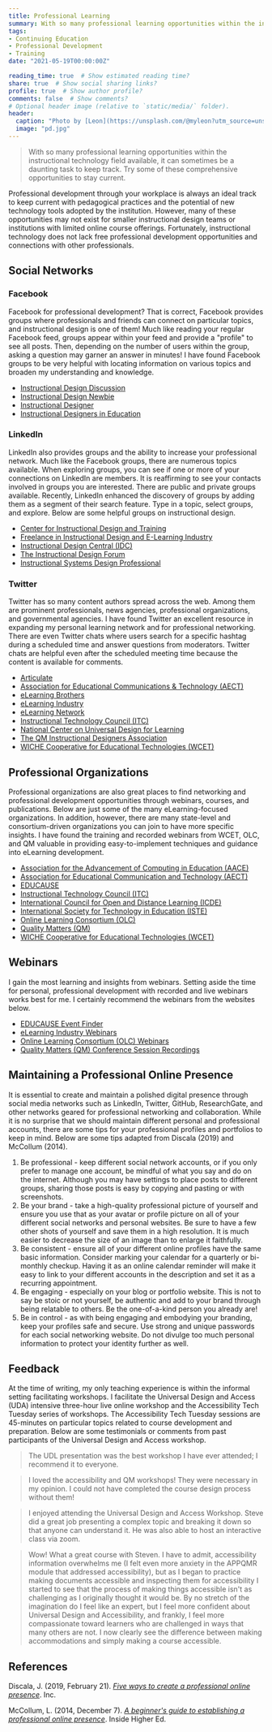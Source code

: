 ```yaml
---
title: Professional Learning
summary: With so many professional learning opportunities within the instructional technology field available, it can sometimes be a daunting task to keep track. Try some of these comprehensive opportunities to stay current.
tags:
- Continuing Education
- Professional Development
- Training
date: "2021-05-19T00:00:00Z"

reading_time: true  # Show estimated reading time?
share: true  # Show social sharing links?
profile: true  # Show author profile?
comments: false  # Show comments?
# Optional header image (relative to `static/media/` folder).
header:
  caption: "Photo by [Leon](https://unsplash.com/@myleon?utm_source=unsplash&amp;utm_medium=referral&amp;utm_content=creditCopyText) on [Unsplash](https://unsplash.com/s/photos/training?utm_source=unsplash&amp;utm_medium=referral&amp;utm_content=creditCopyText)"
  image: "pd.jpg"
---
```


> With so many professional learning opportunities within the instructional technology field available, it can sometimes be a daunting task to keep track. Try some of these comprehensive opportunities to stay current.

Professional development through your workplace is always an ideal track to keep current with pedagogical practices and the potential of new technology tools adopted by the institution. However, many of these opportunities may not exist for smaller instructional design teams or institutions with limited online course offerings. Fortunately, instructional technology does not lack free professional development opportunities and connections with other professionals.

## Social Networks

### Facebook

Facebook for professional development? That is correct, Facebook provides groups where professionals and friends can connect on particular topics, and instructional design is one of them! Much like reading your regular Facebook feed, groups appear within your feed and provide a "profile" to see all posts. Then, depending on the number of users within the group, asking a question may garner an answer in minutes! I have found Facebook groups to be very helpful with locating information on various topics and broaden my understanding and knowledge.

* [Instructional Design Discussion](https://www.facebook.com/groups/InstructionalDesignDiscussion/)
* [Instructional Design Newbie](https://www.facebook.com/groups/idnewb/)
* [Instructional Designer](https://www.facebook.com/groups/idesigner/)
* [Instructional Designers in Education](https://www.facebook.com/groups/1526889350715555/)

### LinkedIn

LinkedIn also provides groups and the ability to increase your professional network. Much like the Facebook groups, there are numerous topics available. When exploring groups, you can see if one or more of your connections on LinkedIn are members. It is reaffirming to see your contacts involved in groups you are interested. There are public and private groups available. Recently, LinkedIn enhanced the discovery of groups by adding them as a segment of their search feature. Type in a topic, select groups, and explore. Below are some helpful groups on instructional design.

* [Center for Instructional Design and Training](https://www.linkedin.com/groups/3964831/)
* [Freelance in Instructional Design and E-Learning Industry](https://www.linkedin.com/groups/3638251/)
* [Instructional Design Central (IDC)](https://www.linkedin.com/groups/2672881/)
* [The Instructional Design Forum](https://www.linkedin.com/groups/1988597/)
* [Instructional Systems Design Professional](https://www.linkedin.com/groups/156321/)

### Twitter

Twitter has so many content authors spread across the web. Among them are prominent professionals, news agencies, professional organizations, and governmental agencies. I have found Twitter an excellent resource in expanding my personal learning network and for professional networking. There are even Twitter chats where users search for a specific hashtag during a scheduled time and answer questions from moderators. Twitter chats are helpful even after the scheduled meeting time because the content is available for comments.

* [Articulate](https://twitter.com/Articulate)
* [Association for Educational Communications & Technology (AECT)](https://twitter.com/AECT)
* [eLearning Brothers](https://twitter.com/eLearningBros)
* [eLearning Industry](https://twitter.com/elearnindustry)
* [eLearning Network](https://twitter.com/elearningnetwk)
* [Instructional Technology Council (ITC)](https://twitter.com/ITCeLearning)
* [National Center on Universal Design for Learning](https://twitter.com/udl_center)
* [The QM Instructional Designers Association](https://twitter.com/theqmida)
* [WICHE Cooperative for Educational Technologies (WCET)](https://twitter.com/wcet_info)

## Professional Organizations

Professional organizations are also great places to find networking and professional development opportunities through webinars, courses, and publications. Below are just some of the many eLearning-focused organizations. In addition, however, there are many state-level and consortium-driven organizations you can join to have more specific insights. I have found the training and recorded webinars from WCET, OLC, and QM valuable in providing easy-to-implement techniques and guidance into eLearning development.

* [Association for the Advancement of Computing in Education (AACE)](https://www.aace.org/)
* [Association for Educational Communication and Technology (AECT)](https://www.aect.org/)
* [EDUCAUSE](https://www.educause.edu/)
* [Instructional Technology Council (ITC)](https://www.itcnetwork.org/)
* [International Council for Open and Distance Learning (ICDE)](https://www.icde.org/)
* [International Society for Technology in Education (ISTE)](https://www.iste.org/)
* [Online Learning Consortium (OLC)](https://onlinelearningconsortium.org/)
* [Quality Matters (QM)](https://www.qualitymatters.org/)
* [WICHE Cooperative for Educational Technologies (WCET)](https://wcet.wiche.edu/)

## Webinars

I gain the most learning and insights from webinars. Setting aside the time for personal, professional development with recorded and live webinars works best for me. I certainly recommend the webinars from the websites below.

* [EDUCAUSE Event Finder](https://events.educause.edu/event-finder)
* [eLearning Industry Webinars](https://elearningindustry.com/webinars)
* [Online Learning Consortium (OLC) Webinars](https://onlinelearningconsortium.org/learn/webinars/)
* [Quality Matters (QM) Conference Session Recordings](https://www.qualitymatters.org/events/webcasting-recordings)

## Maintaining a Professional Online Presence

It is essential to create and maintain a polished digital presence through social media networks such as LinkedIn, Twitter, GitHub, ResearchGate, and other networks geared for professional networking and collaboration. While it is no surprise that we should maintain different personal and professional accounts, there are some tips for your professional profiles and portfolios to keep in mind. Below are some tips adapted from Discala (2019) and McCollum (2014).

1. Be professional - keep different social network accounts, or if you only prefer to manage one account, be mindful of what you say and do on the internet. Although you may have settings to place posts to different groups, sharing those posts is easy by copying and pasting or with screenshots.
2. Be your brand - take a high-quality professional picture of yourself and ensure you use that as your avatar or profile picture on all of your different social networks and personal websites. Be sure to have a few other shots of yourself and save them in a high resolution. It is much easier to decrease the size of an image than to enlarge it faithfully.
3. Be consistent - ensure all of your different online profiles have the same basic information. Consider marking your calendar for a quarterly or bi-monthly checkup. Having it as an online calendar reminder will make it easy to link to your different accounts in the description and set it as a recurring appointment.
4. Be engaging - especially on your blog or portfolio website. This is not to say be stoic or not yourself, be authentic and add to your brand through being relatable to others. Be the one-of-a-kind person you already are!
5. Be in control - as with being engaging and embodying your branding, keep your profiles safe and secure. Use strong and unique passwords for each social networking website. Do not divulge too much personal information to protect your identity further as well.

## Feedback

At the time of writing, my only teaching experience is within the informal setting facilitating workshops. I facilitate the Universal Design and Access (UDA) intensive three-hour live online workshop and the Accessibility Tech Tuesday series of workshops. The Accessibility Tech Tuesday sessions are 45-minutes on particular topics related to course development and preparation. Below are some testimonials or comments from past participants of the Universal Design and Access workshop.

> The UDL presentation was the best workshop I have ever attended; I recommend it to everyone.

> I loved the accessibility and QM workshops! They were necessary in my opinion. I could not have completed the course design process without them!

> I enjoyed attending the Universal Design and Access Workshop. Steve did a great job presenting a complex topic and breaking it down so that anyone can understand it. He was also able to host an interactive class via zoom.

> Wow! What a great course with Steven.  I have to admit, accessibility information overwhelms me (I felt even more anxiety in the APPQMR module that addressed accessibility), but as I began to practice making documents accessible and inspecting them for accessibility I started to see that the process of making things accessible isn't as challenging as I originally thought it would be. By no stretch of the imagination do I feel like an expert, but I feel more confident about Universal Design and Accessibility, and frankly, I feel more compassionate toward learners who are challenged in ways that many others are not. I now clearly see the difference between making accommodations and simply making a course accessible.

## References

Discala, J. (2019, February 21). *[Five ways to create a professional online presence](https://www.inc.com/john-discala/5-ways-to-create-a-professional-online-presence.html)*. Inc.

McCollum, L. (2014, December 7). *[A beginner's guide to establishing a professional online presence](https://www.insidehighered.com/blogs/gradhacker/beginner%E2%80%99s-guide-establishing-professional-online-presence)*. Inside Higher Ed.
